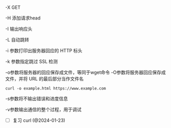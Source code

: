 -X GET

-H 添加请求head

-I 输出响应头

-L 自动跳转


-i 参数打印出服务器回应的 HTTP 标头

-k 参数指定跳过 SSL 检测


-o参数将服务器的回应保存成文件，等同于wget命令
-O参数将服务器回应保存成文件，并将 URL 的最后部分当作文件名
```
curl -o example.html https://www.example.com
```

-s参数将不输出错误和进度信息


-v参数输出通信的整个过程，用于调试

- [ ] 复习 curl (@2024-01-23)
